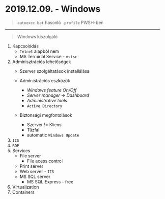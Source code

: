 # 2019.12.09. - Windows

> `autoexec.bat` hasonló `.profile` PWSH-ben
---
> Windows kiszolgáló
1. Kapcsolódás
    - `Telnet` alapból nem 
    - MS Terminal Service - `mstsc`
2. Adminisztrációs lehetőségek
    - Szerver szolgáltatások installálása
    - Administrációs eszközök
        - *Windows feature On/Off*
        - *Server manager -> Dashboard*
        - *Administrative tools*
        - `Active Directory`


    - Biztonsági megfontolások
        - Szerver != Kliens
        - Tűzfal
        - automatic `Windows Update` 
3. `IIS`
4. `RDP`
5. Services
    - File server
        - File acess control
    - Print server
    - Web server - `IIS`
    - MS SQL server
        - MS SQL Express - free
5. Virtualization
6. Containers
